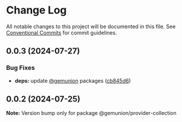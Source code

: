 # Change Log

All notable changes to this project will be documented in this file.
See [Conventional Commits](https://conventionalcommits.org) for commit guidelines.

## 0.0.3 (2024-07-27)

### Bug Fixes

- **deps:** update [@gemunion](https://github.com/gemunion) packages ([cb845d6](https://github.com/gemunion/mui-packages/commit/cb845d6be5724f4daaa837af9819b0ff1c292a42))

## 0.0.2 (2024-07-25)

**Note:** Version bump only for package @gemunion/provider-collection
